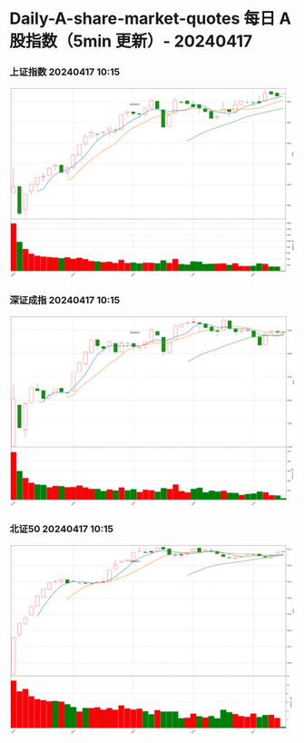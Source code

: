 
# Daily-A-share-market-quotes 每日 A 股指数（5min 更新）- 20240417

### 上证指数 20240417 10:15
![](./fig/2024/4/20240417-sh000001.png)

### 深证成指 20240417 10:15
![](./fig/2024/4/20240417-sz399001.png)

### 北证50 20240417 10:15
![](./fig/2024/4/20240417-bj899050.png)
